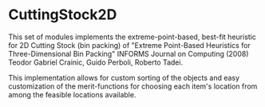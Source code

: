 # CuttingStock2D

This set of modules implements the extreme-point-based, best-fit heuristic for 2D Cutting Stock (bin packing) of "Extreme Point-Based Heuristics for Three-Dimensional Bin Packing" INFORMS Journal on Computing (2008) Teodor Gabriel Crainic, Guido Perboli, Roberto Tadei.

This implementation allows for custom sorting of the objects and easy customization of the merit-functions for choosing each item's location from among the feasible locations available.